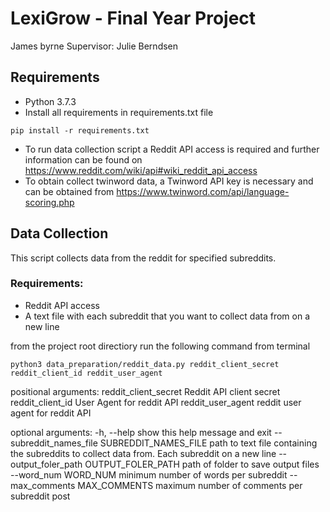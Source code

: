 # LexiGrow - Final Year Project
James byrne
Supervisor: Julie Berndsen

## Requirements
* Python 3.7.3
* Install all requirements in requirements.txt file
```
pip install -r requirements.txt
```
* To run data collection script a Reddit API access is required and further information can be found on https://www.reddit.com/wiki/api#wiki_reddit_api_access
* To obtain collect twinword data, a Twinword API key is necessary and can be obtained from https://www.twinword.com/api/language-scoring.php

## Data Collection

This script collects data from the reddit for specified subreddits.
### Requirements:
* Reddit API access
* A text file with each subreddit that you want to collect data from on a new line

from the project root directiory run the following command from terminal
```
python3 data_preparation/reddit_data.py reddit_client_secret reddit_client_id reddit_user_agent 
```

positional arguments:
  reddit_client_secret  Reddit API client secret
  reddit_client_id      User Agent for reddit API
  reddit_user_agent     reddit user agent for reddit API

optional arguments:
  -h, --help            show this help message and exit
  --subreddit_names_file SUBREDDIT_NAMES_FILE
                        path to text file containing the subreddits to collect
                        data from. Each subreddit on a new line
  --output_foler_path OUTPUT_FOLER_PATH
                        path of folder to save output files
  --word_num WORD_NUM   minimum number of words per subreddit
  --max_comments MAX_COMMENTS
                        maximum number of comments per subreddit post


